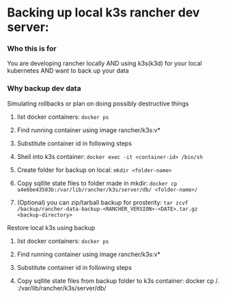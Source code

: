 # Backing up local k3s rancher dev server: 

### Who this is for
You are developing rancher locally AND using k3s(k3d) for your local kubernetes AND want to back up your data

### Why backup dev data
Simulating rollbacks or plan on doing possibly destructive things

1. list docker containers: `docker ps`

2. Find running container using image rancher/k3s:v* 

3. Substitute container id <container-id> in following steps 

4. Shell into k3s container: `docker exec -it <container-id> /bin/sh `

5. Create folder for backup on local: `mkdir <folder-name>` 

6. Copy sqllite state files to folder made in mkdir: `docker cp a4e6be43503b:/var/lib/rancher/k3s/server/db/ <folder-name>/`

7. (Optional) you can zip/tarball backup for prosterity: `tar zcvf /backup/rancher-data-backup-<RANCHER_VERSION>-<DATE>.tar.gz <backup-directory>`

Restore local k3s using backup 

1. list docker containers: `docker ps` 

2. Find running container using image rancher/k3s:v* 

3. Substitute container id <container-id> in following steps 

4. Copy sqllite state files from backup folder to k3s container: docker cp <folder-name>/.  <container-id>:/var/lib/rancher/k3s/server/db/ 

 